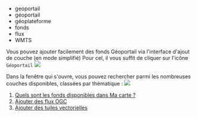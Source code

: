- geoportail
- géoportail
- géoplateforme
- fonds
- flux
- WMTS


Vous pouvez ajouter facilement des fonds Géoportail via l'interface d'ajout de couche (en mode simplifié)
Pour cel, il vous suffit de cliquer sur l'icône `Géoportail`
![](https://macarte.ign.fr/image/voir/cov6147.png)

Dans la fenêtre qui s'ouvre, vous pouvez rechercher parmi les nombreuses couches disponibles, classées par thématique :
![](https://macarte.ign.fr/image/voir/fke6168.png)

1. [Quels sont les fonds disponibles dans Ma carte ?](./Quels_sont_les_fonds_disponibles_dans_Ma_carte.md)
2. [Ajouter des flux OGC](./Comment_ajouter_des_flux_OGC.md)
3. [Ajouter des tuiles vectorielles](./Comment_ajouter_des_tuiles_vectorielles.md)